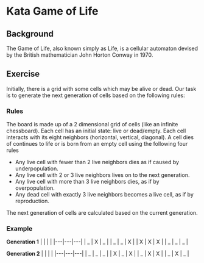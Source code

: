 # Kata Game of Life

## Background
The Game of Life, also known simply as Life, is a cellular automaton devised by the British mathematician John Horton Conway in 1970.

## Exercise
Initially, there is a grid with some cells which may be alive or dead. Our task is to generate the next generation of cells based on the following rules: 

### Rules
The board is made up of a 2 dimensional grid of cells (like an infinite chessboard).
Each cell has an initial state: live or dead/empty. 
Each cell interacts with its eight neighbors (horizontal, vertical, diagonal).
A cell dies of continues to life or is born from an empty cell using the following four rules

* Any live cell with fewer than 2 live neighbors dies as if caused by underpopulation.
* Any live cell with 2 or 3 live neighbors lives on to the next generation.
* Any live cell with more than 3 live neighbors dies, as if by overpopulation.
* Any dead cell with exactly 3 live neighbors becomes a live cell, as if by reproduction.

The next generation of cells are calculated based on the current generation.

### Example
**Generation 1**
|   |   |   |
|---|---|---|
| _ | X | _ |
| _ | _ | X |
| X | X | X |
| _ | _ | _ |

**Generation 2**
|   |   |   |
|---|---|---|
| _ | _ | _ |
| X | _ | X |
| _ | X | X |
| _ | X | _ |
